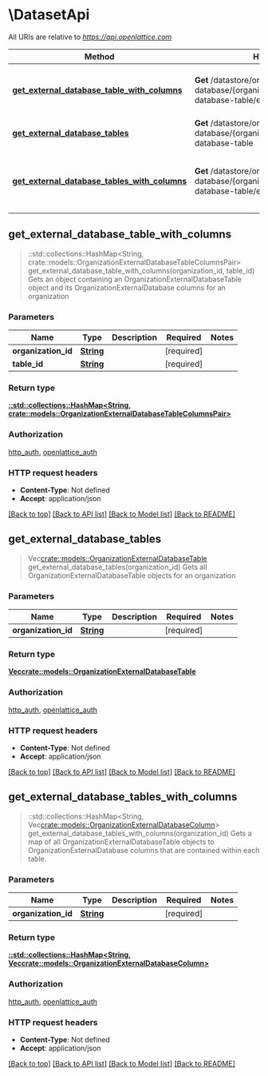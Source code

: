 # \DatasetApi

All URIs are relative to *https://api.openlattice.com*

Method | HTTP request | Description
------------- | ------------- | -------------
[**get_external_database_table_with_columns**](DatasetApi.md#get_external_database_table_with_columns) | **Get** /datastore/organization-database/{organizationId}/{tableId}/external-database-table/external-database-column | Gets an object containing an OrganizationExternalDatabaseTable object and its OrganizationExternalDatabase columns for an organization
[**get_external_database_tables**](DatasetApi.md#get_external_database_tables) | **Get** /datastore/organization-database/{organizationId}/external-database-table | Gets all OrganizationExternalDatabaseTable objects for an organization
[**get_external_database_tables_with_columns**](DatasetApi.md#get_external_database_tables_with_columns) | **Get** /datastore/organization-database/{organizationId}/external-database-table/external-database-column | Gets a map of all OrganizationExternalDatabaseTable objects to OrganizationExternalDatabase columns that are contained within each table.



## get_external_database_table_with_columns

> ::std::collections::HashMap<String, crate::models::OrganizationExternalDatabaseTableColumnsPair> get_external_database_table_with_columns(organization_id, table_id)
Gets an object containing an OrganizationExternalDatabaseTable object and its OrganizationExternalDatabase columns for an organization

### Parameters


Name | Type | Description  | Required | Notes
------------- | ------------- | ------------- | ------------- | -------------
**organization_id** | [**String**](.md) |  | [required] |
**table_id** | [**String**](.md) |  | [required] |

### Return type

[**::std::collections::HashMap<String, crate::models::OrganizationExternalDatabaseTableColumnsPair>**](OrganizationExternalDatabaseTableColumnsPair.md)

### Authorization

[http_auth](../README.md#http_auth), [openlattice_auth](../README.md#openlattice_auth)

### HTTP request headers

- **Content-Type**: Not defined
- **Accept**: application/json

[[Back to top]](#) [[Back to API list]](../README.md#documentation-for-api-endpoints) [[Back to Model list]](../README.md#documentation-for-models) [[Back to README]](../README.md)


## get_external_database_tables

> Vec<crate::models::OrganizationExternalDatabaseTable> get_external_database_tables(organization_id)
Gets all OrganizationExternalDatabaseTable objects for an organization

### Parameters


Name | Type | Description  | Required | Notes
------------- | ------------- | ------------- | ------------- | -------------
**organization_id** | [**String**](.md) |  | [required] |

### Return type

[**Vec<crate::models::OrganizationExternalDatabaseTable>**](OrganizationExternalDatabaseTable.md)

### Authorization

[http_auth](../README.md#http_auth), [openlattice_auth](../README.md#openlattice_auth)

### HTTP request headers

- **Content-Type**: Not defined
- **Accept**: application/json

[[Back to top]](#) [[Back to API list]](../README.md#documentation-for-api-endpoints) [[Back to Model list]](../README.md#documentation-for-models) [[Back to README]](../README.md)


## get_external_database_tables_with_columns

> ::std::collections::HashMap<String, Vec<crate::models::OrganizationExternalDatabaseColumn>> get_external_database_tables_with_columns(organization_id)
Gets a map of all OrganizationExternalDatabaseTable objects to OrganizationExternalDatabase columns that are contained within each table.

### Parameters


Name | Type | Description  | Required | Notes
------------- | ------------- | ------------- | ------------- | -------------
**organization_id** | [**String**](.md) |  | [required] |

### Return type

[**::std::collections::HashMap<String, Vec<crate::models::OrganizationExternalDatabaseColumn>>**](array.md)

### Authorization

[http_auth](../README.md#http_auth), [openlattice_auth](../README.md#openlattice_auth)

### HTTP request headers

- **Content-Type**: Not defined
- **Accept**: application/json

[[Back to top]](#) [[Back to API list]](../README.md#documentation-for-api-endpoints) [[Back to Model list]](../README.md#documentation-for-models) [[Back to README]](../README.md)

